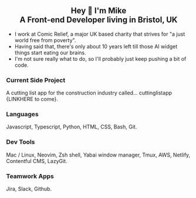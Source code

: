 <h2 align="center">Hey 👋 I'm Mike <br>A Front-end Developer living in Bristol, UK</h2>


- I work at Comic Relief, a major UK based charity that strives for "a just world free from poverty".
- Having said that, there's only about 10 years left till those AI widget things start eating our brains.
- I'm not sure really what to do, so I'll probably just keep pushing a bit of code.

### Current Side Project
A cutting list app for the construction industry called... cuttinglistapp {LINKHERE to come}.

### Languages
Javascript, Typescript, Python, HTML, CSS, Bash, Git.

### Dev Tools
Mac / Linux, Neovim, Zsh shell, Yabai window manager, Tmux, AWS, Netlify, Contentful CMS, LazyGit.

### Teamwork Apps
Jira, Slack, Github.

